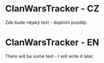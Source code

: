 # ClanWarsTracker - CZ
Zde bude nějaký text - doplním později.
# ClanWarsTracker - EN
There will be some text - I will write it later.
